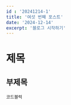 ```yaml
---
id : '20241214-1'
title: '여섯 번째 포스트'
date: '2024-12-14'
excerpt: '블로그 시작하기'
---
```


# 제목

## 부제목

```
코드블럭
```